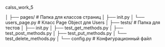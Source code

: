 calss_work_5

│
├── pages/               # Папка для классов страниц
│   ├── init.py
│   └── users_page.py    # Класс Page Object для Users
│
├── tests/               # Папка для тестов
│   ├── init.py
│   ├── test_get_methods.py
│   ├── test_post_methods.py
│   ├── test_put_methods.py
│   └── test_delete_methods.py
│
└── config.py            # Конфигурационный файл